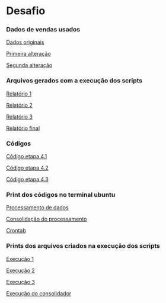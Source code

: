 # Desafio
### Dados de vendas usados

[Dados originais](https://github.com/RafaKammler/Compass-UOL/blob/main/Sprint%201/Desafios/Dados_de_vendas_usados/(Original)dados_de_vendas.csv)

[Primeira alteração](https://github.com/RafaKammler/Compass-UOL/blob/main/Sprint%201/Desafios/Dados_de_vendas_usados/(Segundo)dados_de_vendas.csv)

[Segunda alteração](https://github.com/RafaKammler/Compass-UOL/blob/main/Sprint%201/Desafios/Dados_de_vendas_usados/(Terceiro)dados_de_vendas.csv)

### Arquivos gerados com a execução dos scripts
[Relatório 1](https://github.com/RafaKammler/Compass-UOL/blob/main/Sprint%201/Desafios/arquivos_gerados/relatorio-20240416.txt)

[Relatório 2](https://github.com/RafaKammler/Compass-UOL/blob/main/Sprint%201/Desafios/arquivos_gerados/relatorio-20240417.txt)

[Relatório 3](https://github.com/RafaKammler/Compass-UOL/blob/main/Sprint%201/Desafios/arquivos_gerados/relatorio-20240418.txt)

[Relatório final](https://github.com/RafaKammler/Compass-UOL/blob/main/Sprint%201/Desafios/arquivos_gerados/relatorio_fina.txt)

### Códigos

[Código etapa 4.1](https://github.com/RafaKammler/Compass-UOL/blob/main/Sprint%201/Desafios/codigos/%20processamento_de_vendas.sh)

[Código etapa 4.2](https://github.com/RafaKammler/Compass-UOL/blob/main/Sprint%201/Desafios/codigos/consolidador_de_processamento_de_vendas.sh)

[Código etapa 4.3](https://github.com/RafaKammler/Compass-UOL/blob/main/Sprint%201/Desafios/codigos/crontab)

### Print dos códigos no terminal ubuntu

[Processamento de dados](https://github.com/RafaKammler/Compass-UOL/blob/main/Sprint%201/Desafios/prints%20de%20execu%C3%A7%C3%A3o/processamento%20de%20dados%20no%20terminal.png)

[Consolidação do processamento](https://github.com/RafaKammler/Compass-UOL/blob/main/Sprint%201/Desafios/prints%20de%20execu%C3%A7%C3%A3o/consolidador%20do%20processamento%20no%20terminal.png)

[Crontab](https://github.com/RafaKammler/Compass-UOL/blob/main/Sprint%201/Desafios/prints%20de%20execu%C3%A7%C3%A3o/Crontab%20no%20terminal.png)

### Prints dos arquivos criados na execução dos scripts

[Execução 1](https://github.com/RafaKammler/Compass-UOL/blob/main/Sprint%201/Desafios/prints%20de%20execu%C3%A7%C3%A3o/Primeira%20execu%C3%A7%C3%A3o%20autom%C3%A1tica.png)

[Execução 2](https://github.com/RafaKammler/Compass-UOL/blob/main/Sprint%201/Desafios/prints%20de%20execu%C3%A7%C3%A3o/Segunda%20execu%C3%A7%C3%A3o%20autom%C3%A1tica.png)

[Execução 3](https://github.com/RafaKammler/Compass-UOL/blob/main/Sprint%201/Desafios/prints%20de%20execu%C3%A7%C3%A3o/Terceira%20execu%C3%A7%C3%A3o%20autom%C3%A1tica.png)

[Execução do consolidador](https://github.com/RafaKammler/Compass-UOL/blob/main/Sprint%201/Desafios/prints%20de%20execu%C3%A7%C3%A3o/execu%C3%A7%C3%A3o%20da%20consolida%C3%A7%C3%A3o.png)


